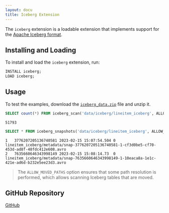 ```yaml
---
layout: docu
title: Iceberg Extension
---
```


The `iceberg` extension is a loadable extension that implements support for the [Apache Iceberg format](https://iceberg.apache.org/).

## Installing and Loading

To install and load the `iceberg` extension, run:

```sql
INSTALL iceberg;
LOAD iceberg;
```

## Usage

To test the examples, download the [`iceberg_data.zip`](/data/iceberg_data.zip) file and unzip it.

```sql
SELECT count(*) FROM iceberg_scan('data/iceberg/lineitem_iceberg', ALLOW_MOVED_PATHS=true);
```
```text
51793
```

```sql
SELECT * FROM iceberg_snapshots('data/iceberg/lineitem_iceberg', ALLOW_MOVED_PATHS=true);
```
```text
1	3776207205136740581	2023-02-15 15:07:54.504	0	lineitem_iceberg/metadata/snap-3776207205136740581-1-cf3d0be5-cf70-453d-ad8f-48fdc412e608.avro
2	7635660646343998149	2023-02-15 15:08:14.73	0	lineitem_iceberg/metadata/snap-7635660646343998149-1-10eaca8a-1e1c-421e-ad6d-b232e5ee23d3.avro
```

> The `ALLOW_MOVED_PATHS` option ensures that some path resolution is performed, which allows scanning Iceberg tables that are moved.

## GitHub Repository

[<span class="github">GitHub</span>](https://github.com/duckdblabs/duckdb_iceberg)

